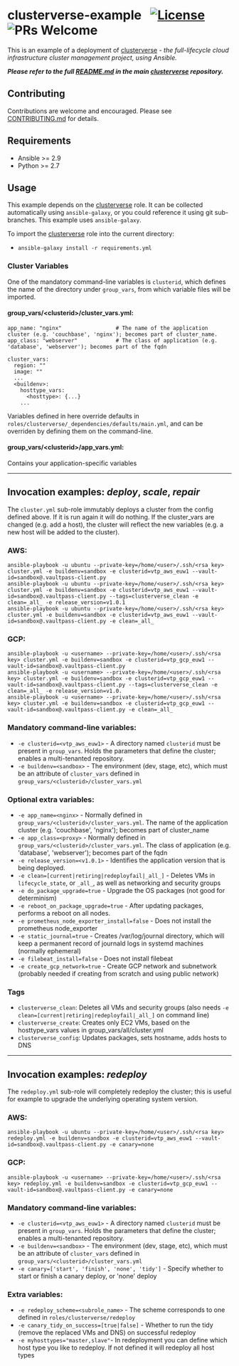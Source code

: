 # clusterverse-example  &nbsp; [![License](https://img.shields.io/badge/License-BSD%203--Clause-blue.svg)](https://opensource.org/licenses/BSD-3-Clause) ![PRs Welcome](https://img.shields.io/badge/PRs-Welcome-brightgreen.svg)
This is an example of a deployment of [clusterverse](https://github.com/sky-uk/clusterverse) - _the full-lifecycle cloud infrastructure cluster management project, using Ansible._

_**Please refer to the full [README.md](https://github.com/sky-uk/clusterverse/blob/master/README.md) in the main  [clusterverse](https://github.com/sky-uk/clusterverse) repository.**_ 

## Contributing
Contributions are welcome and encouraged.  Please see [CONTRIBUTING.md](https://github.com/sky-uk/clusterverse/blob/master/CONTRIBUTING.md) for details.

## Requirements
+ Ansible >= 2.9
+ Python >= 2.7


## Usage
This example depends on the [clusterverse](https://github.com/sky-uk/clusterverse) role.  It can be collected automatically using `ansible-galaxy`, or you could reference it using git sub-branches.  This example uses `ansible-galaxy`.  

To import the [clusterverse](https://github.com/sky-uk/clusterverse) role into the current directory:
+ `ansible-galaxy install -r requirements.yml`


### Cluster Variables
One of the mandatory command-line variables is `clusterid`, which defines the name of the directory under `group_vars`, from which variable files will be imported.

#### group_vars/\<clusterid\>/cluster_vars.yml:
```
app_name: "nginx"                 # The name of the application cluster (e.g. 'couchbase', 'nginx'); becomes part of cluster_name.
app_class: "webserver"            # The class of application (e.g. 'database', 'webserver'); becomes part of the fqdn

cluster_vars:
  region: ""
  image: ""
  ...
  <buildenv>:
    hosttype_vars:
      <hosttype>: {...}
    ...
```

Variables defined in here override defaults in `roles/clusterverse/_dependencies/defaults/main.yml`, and can be overriden by defining them on the command-line.

#### group_vars/\<clusterid\>/app_vars.yml:
Contains your application-specific variables

---
## Invocation examples: _deploy_, _scale_, _repair_
The `cluster.yml` sub-role immutably deploys a cluster from the config defined above.  If it is run again it will do nothing.  If the cluster_vars are changed (e.g. add a host), the cluster will reflect the new variables (e.g. a new host will be added to the cluster).

### AWS:
```
ansible-playbook -u ubuntu --private-key=/home/<user>/.ssh/<rsa key> cluster.yml -e buildenv=sandbox -e clusterid=vtp_aws_euw1 --vault-id=sandbox@.vaultpass-client.py
ansible-playbook -u ubuntu --private-key=/home/<user>/.ssh/<rsa key> cluster.yml -e buildenv=sandbox -e clusterid=vtp_aws_euw1 --vault-id=sandbox@.vaultpass-client.py --tags=clusterverse_clean -e clean=_all_ -e release_version=v1.0.1
ansible-playbook -u ubuntu --private-key=/home/<user>/.ssh/<rsa key> cluster.yml -e buildenv=sandbox -e clusterid=vtp_aws_euw1 --vault-id=sandbox@.vaultpass-client.py -e clean=_all_
```
### GCP:
```
ansible-playbook -u <username> --private-key=/home/<user>/.ssh/<rsa key> cluster.yml -e buildenv=sandbox -e clusterid=vtp_gcp_euw1 --vault-id=sandbox@.vaultpass-client.py
ansible-playbook -u <username> --private-key=/home/<user>/.ssh/<rsa key> cluster.yml -e buildenv=sandbox -e clusterid=vtp_gcp_euw1 --vault-id=sandbox@.vaultpass-client.py --tags=clusterverse_clean -e clean=_all_ -e release_version=v1.0.
ansible-playbook -u <username> --private-key=/home/<user>/.ssh/<rsa key> cluster.yml -e buildenv=sandbox -e clusterid=vtp_gcp_euw1 --vault-id=sandbox@.vaultpass-client.py -e clean=_all_
```

### Mandatory command-line variables:
+ `-e clusterid=<vtp_aws_euw1>` - A directory named `clusterid` must be present in `group_vars`.  Holds the parameters that define the cluster; enables a multi-tenanted repository.
+ `-e buildenv=<sandbox>` - The environment (dev, stage, etc), which must be an attribute of `cluster_vars` defined in `group_vars/<clusterid>/cluster_vars.yml`

### Optional extra variables:
+ `-e app_name=<nginx>` - Normally defined in `group_vars/<clusterid>/cluster_vars.yml`.  The name of the application cluster (e.g. 'couchbase', 'nginx'); becomes part of cluster_name
+ `-e app_class=<proxy>` - Normally defined in `group_vars/<clusterid>/cluster_vars.yml`.  The class of application (e.g. 'database', 'webserver'); becomes part of the fqdn
+ `-e release_version=<v1.0.1>` - Identifies the application version that is being deployed.
+ `-e clean=[current|retiring|redeployfail|_all_]` - Deletes VMs in `lifecycle_state`, or `_all_`, as well as networking and security groups
+ `-e do_package_upgrade=true` - Upgrade the OS packages (not good for determinism)
+ `-e reboot_on_package_upgrade=true` - After updating packages, performs a reboot on all nodes.
+ `-e prometheus_node_exporter_install=false` - Does not install the prometheus node_exporter
+ `-e static_journal=true` - Creates /var/log/journal directory, which will keep a permanent record of journald logs in systemd machines (normally ephemeral)
+ `-e filebeat_install=false` - Does not install filebeat
+ `-e create_gcp_network=true` - Create GCP network and subnetwork (probably needed if creating from scratch and using public network)

### Tags
+ `clusterverse_clean`: Deletes all VMs and security groups (also needs `-e clean=[current|retiring|redeployfail|_all_]` on command line)
+ `clusterverse_create`: Creates only EC2 VMs, based on the hosttype_vars values in group_vars/all/cluster.yml
+ `clusterverse_config`: Updates packages, sets hostname, adds hosts to DNS


---

## Invocation examples: _redeploy_
The `redeploy.yml` sub-role will completely redeploy the cluster; this is useful for example to upgrade the underlying operating system version.

### AWS:
```
ansible-playbook -u ubuntu --private-key=/home/<user>/.ssh/<rsa key> redeploy.yml -e buildenv=sandbox -e clusterid=vtp_aws_euw1 --vault-id=sandbox@.vaultpass-client.py -e canary=none
```
### GCP:
```
ansible-playbook -u <username> --private-key=/home/<user>/.ssh/<rsa key> redeploy.yml -e buildenv=sandbox -e clusterid=vtp_gcp_euw1 --vault-id=sandbox@.vaultpass-client.py -e canary=none
```

### Mandatory command-line variables:
+ `-e clusterid=<vtp_aws_euw1>` - A directory named `clusterid` must be present in `group_vars`.  Holds the parameters that define the cluster; enables a multi-tenanted repository.
+ `-e buildenv=<sandbox>` - The environment (dev, stage, etc), which must be an attribute of `cluster_vars` defined in `group_vars/<clusterid>/cluster_vars.yml`
+ `-e canary=['start', 'finish', 'none', 'tidy']` - Specify whether to start or finish a canary deploy, or 'none' deploy

### Extra variables:
+ `-e redeploy_scheme=<subrole_name>` - The scheme corresponds to one defined in `roles/clusterverse/redeploy`
+ `-e canary_tidy_on_success=[true|false]` - Whether to run the tidy (remove the replaced VMs and DNS) on successful redeploy 
+ `-e myhosttypes="master,slave"`- In redeployment you can define which host type you like to redeploy. If not defined it will redeploy all host types
